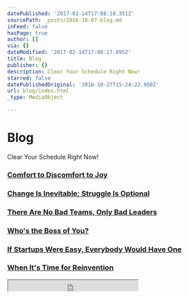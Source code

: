 ```yaml
---
datePublished: '2017-02-14T17:08:18.351Z'
sourcePath: _posts/2016-10-07-blog.md
inFeed: false
hasPage: true
author: []
via: {}
dateModified: '2017-02-14T17:08:17.895Z'
title: Blog
publisher: {}
description: Clear Your Schedule Right Now!
starred: false
datePublishedOriginal: '2016-10-27T15:24:22.960Z'
url: blog/index.html
_type: MediaObject

---
```

# Blog

Clear Your Schedule Right Now!

### [Comfort to Discomfort to Joy][0]

### [Change Is Inevitable; Struggle Is Optional][1]

### [There Are No Bad Teams, Only Bad Leaders][2]

### [Who's the Boss of You?][3]

### [If Startups Were Easy, Everybody Would Have One][4]

### [When It's Time for Reinvention][5]

<iframe src="https://the-grid.github.io/ed-userhtml/?g=eJxNjkEOwiAURK9C2FO2xgB6CPfmS38tpoWGPw16ezG6cDuTefMcqbny5PUMbHK0Fi0BXIdYVpsyOKNHzDhJrMz5mmll39OWBAvjqVVcSMTr39CsvUwlm9sOlKzVSCAjc2kmlj3D64kWYR0uH6pCUec_mrMUXH9KGxTJK0clNXpt7bYQplLX4d-vpfHOkOEh3WKmKtzxOyZz0MHZLya8AVVdUyc" height="25" style=""></iframe>



[0]: http://dehenry.com/3276f4e1-ad58-420f-819f-163a96be13a0/ "Comfort to Discomfort to Joy"
[1]: http://dehenry.com/change-is-inevitable-struggle-is-optional/ "Change is inevitable"
[2]: http://dehenry.com/there-are-no-bad-teams-only-bad-leaders "No Bad Teams, Only Bad Leaders"
[3]: http://dehenry.com/whos-the-boss-of-you "Who's the Boss of You?"
[4]: http://dehenry.com/if-startups-were-easy-everybody-would-have-one "If Startups Were Easy"
[5]: http://dehenry.com/when-its-time-for-reinvention "When It's Time for Reinvention"